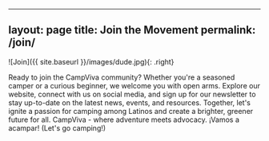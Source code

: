 
---
layout: page
title: Join the Movement
permalink: /join/
---

![Join]({{ site.baseurl }}/images/dude.jpg){: .right}

Ready to join the CampViva community? Whether you're a seasoned camper or a curious beginner, we welcome you with open arms. Explore our website, connect with us on social media, and sign up for our newsletter to stay up-to-date on the latest news, events, and resources. Together, let's ignite a passion for camping among Latinos and create a brighter, greener future for all. CampViva - where adventure meets advocacy. ¡Vamos a acampar! (Let's go camping!)
